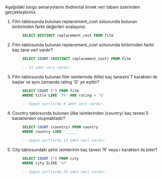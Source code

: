 Aşağıdaki sorgu senaryolarını dvdrental örnek veri tabanı üzerinden gerçekleştiriniz.


1. Film tablosunda bulunan replacement_cost sütununda bulunan birbirinden farklı değerleri sıralayınız.

```SQL
        SELECT DISTINCT replacement_cost FROM film
```

2. Film tablosunda bulunan replacement_cost sütununda birbirinden farklı kaç tane veri vardır?

```SQL
        SELECT COUNT (DISTINCT replacement_cost) FROM film

        -- 21 adet veri vardır.
```

3. Film tablosunda bulunan film isimlerinde (title) kaç tanesini T karakteri ile başlar ve aynı zamanda rating 'G' ye eşittir?

```SQL
        SELECT COUNT (*) FROM film
        WHERE title LIKE 'T%' AND rating = 'G'

        -- Uygun şartlarda 9 adet veri vardır.
```

4. Country tablosunda bulunan ülke isimlerinden (country) kaç tanesi 5 karakterden oluşmaktadır?

```SQL
        SELECT COUNT (country) FROM country
        WHERE country LIKE '_____' 

        -- Uygun şartlarda 13 adet veri vardır.
```

5. City tablosundaki şehir isimlerinin kaç tanesi 'R' veya r karakteri ile biter?

```SQL
        SELECT COUNT (*) FROM city
        WHERE city ILIKE '%r'

        -- Uygun şartlarda 33 adet veri vardır.
```